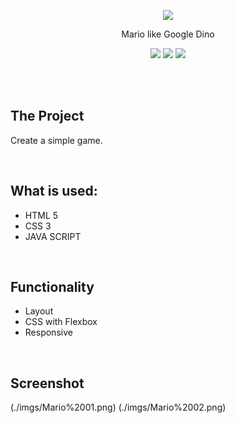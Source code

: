 <p align="center">
  <img src="https://t.ctcdn.com.br/c0x3-1VQbkNrrDVaBVaessxDFc8=/400x400/smart/filters:format(webp)/i490794.jpeg" />
</p>


<p align="center">
Mario like Google Dino
</p>

<p align="center">
  
<img src="https://img.shields.io/badge/JavaScript-323330?style=for-the-badge&logo=javascript&logoColor=F7DF1E">
<img src="https://img.shields.io/badge/HTML5-E34F26?style=for-the-badge&logo=html5&logoColor=white">
<img src="https://img.shields.io/badge/CSS3-1572B6?style=for-the-badge&logo=css3&logoColor=white">

</p>
<br>


<br>

## The Project
Create a simple game.


<br>

## What is used:
  * HTML 5
  * CSS 3
  * JAVA SCRIPT
  

<br>

## Functionality

- Layout 
- CSS with Flexbox
- Responsive

<br>

## Screenshot

(./imgs/Mario%2001.png)
(./imgs/Mario%2002.png)

